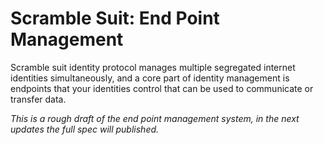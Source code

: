# Scramble Suit: End Point Management
Scramble suit identity protocol manages multiple segregated internet identities simultaneously, and a core part of identity management is endpoints that your identities control that can be used to communicate or transfer data.

*This is a rough draft of the end point management system, in the next updates the full spec will published.*

